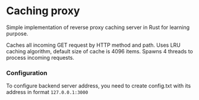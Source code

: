 # Caching proxy
Simple implementation of reverse proxy caching server in Rust for learning purpose.

Caches all incoming GET request by HTTP method and path. Uses LRU caching algorithm, default size of cache is 4096 items. Spawns 4 threads to process incoming requests.

### Configuration

To configure backend server address, you need to create config.txt with its address in format `127.0.0.1:3000`